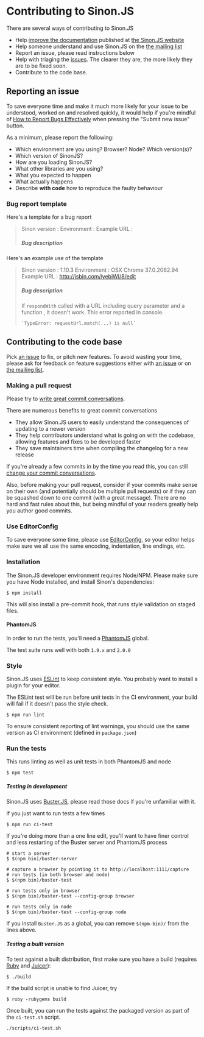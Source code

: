 # Contributing to Sinon.JS

There are several ways of contributing to Sinon.JS

* Help [improve the documentation](https://github.com/sinonjs/sinon-docs) published at [the Sinon.JS website](http://sinonjs.org)
* Help someone understand and use Sinon.JS on the [the mailing list](http://groups.google.com/group/sinonjs)
* Report an issue, please read instructions below
* Help with triaging the [issues](http://github.com/cjohansen/Sinon.JS/issues). The clearer they are, the more likely they are to be fixed soon.
* Contribute to the code base.

## Reporting an issue

To save everyone time and make it much more likely for your issue to be understood, worked on and resolved quickly, it would help if you're mindful of [How to Report Bugs Effectively](http://www.chiark.greenend.org.uk/~sgtatham/bugs.html) when pressing the "Submit new issue" button.

As a minimum, please report the following:

* Which environment are you using? Browser? Node? Which version(s)?
* Which version of SinonJS?
* How are you loading SinonJS?
* What other libraries are you using?
* What you expected to happen
* What actually happens
* Describe **with code** how to reproduce the faulty behaviour

### Bug report template

Here's a template for a bug report

> Sinon version :
> Environment   :
> Example URL   :
>
> ##### Bug description

Here's an example use of the template

> Sinon version : 1.10.3
> Environment   : OSX Chrome 37.0.2062.94
> Example URL   : http://jsbin.com/iyebiWI/8/edit
>
> ##### Bug description
>
> If `respondWith` called with a URL including query parameter and a function , it doesn't work.
> This error reported in console.
> ```
> `TypeError: requestUrl.match(...) is null`
> ```

## Contributing to the code base

Pick [an issue](http://github.com/cjohansen/Sinon.JS/issues) to fix, or pitch
new features. To avoid wasting your time, please ask for feedback on feature
suggestions either with [an issue](http://github.com/cjohansen/Sinon.JS/issues/new)
or on [the mailing list](http://groups.google.com/group/sinonjs).

### Making a pull request

Please try to [write great commit conversations](http://chris.beams.io/posts/git-commit/).

There are numerous benefits to great commit conversations

* They allow Sinon.JS users to easily understand the consequences of updating to a newer version
* They help contributors understand what is going on with the codebase, allowing features and fixes to be developed faster
* They save maintainers time when compiling the changelog for a new release

If you're already a few commits in by the time you read this, you can still [change your commit conversations](https://help.github.com/articles/changing-a-commit-message/).

Also, before making your pull request, consider if your commits make sense on their own (and potentially should be multiple pull requests) or if they can be squashed down to one commit (with a great message). There are no hard and fast rules about this, but being mindful of your readers greatly help you author good commits.

### Use EditorConfig

To save everyone some time, please use [EditorConfig](http://editorconfig.org), so your editor helps make
sure we all use the same encoding, indentation, line endings, etc.

### Installation

The Sinon.JS developer environment requires Node/NPM. Please make sure you have
Node installed, and install Sinon's dependencies:

    $ npm install

This will also install a pre-commit hook, that runs style validation on staged files.

#### PhantomJS

In order to run the tests, you'll need a [PhantomJS](http://phantomjs.org) global.

The test suite runs well with both `1.9.x` and `2.0.0`

### Style

Sinon.JS uses [ESLint](http://eslint.org) to keep consistent style. You probably want to install a plugin for your editor.

The ESLint test will be run before unit tests in the CI environment, your build will fail if it doesn't pass the style check.

```
$ npm run lint
```

To ensure consistent reporting of lint warnings, you should use the same version as CI environment (defined in `package.json`)

### Run the tests

This runs linting as well as unit tests in both PhantomJS and node

    $ npm test

##### Testing in development

Sinon.JS uses [Buster.JS](http://busterjs.org), please read those docs if you're unfamiliar with it.

If you just want to run tests a few times

    $ npm run ci-test

If you're doing more than a one line edit, you'll want to have finer control and less restarting of the Buster server and PhantomJS process

    # start a server
    $ $(npm bin)/buster-server

    # capture a browser by pointing it to http://localhost:1111/capture
    # run tests (in both browser and node)
    $ $(npm bin)/buster-test

    # run tests only in browser
    $ $(npm bin)/buster-test --config-group browser

    # run tests only in node
    $ $(npm bin)/buster-test --config-group node

If you install `Buster.JS` as a global, you can remove `$(npm-bin)/` from the lines above.

##### Testing a built version

To test against a built distribution, first
make sure you have a build (requires [Ruby][ruby] and [Juicer][juicer]):

    $ ./build

[ruby]: https://www.ruby-lang.org/en/
[juicer]: http://rubygems.org/gems/juicer

If the build script is unable to find Juicer, try

    $ ruby -rubygems build

Once built, you can run the tests against the packaged version as part of the `ci-test.sh` script.

    ./scripts/ci-test.sh

